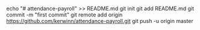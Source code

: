 echo "# attendance-payroll" >> README.md
git init
git add README.md
git commit -m "first commit"
git remote add origin https://github.com/kerwinn/attendance-payroll.git
git push -u origin master
